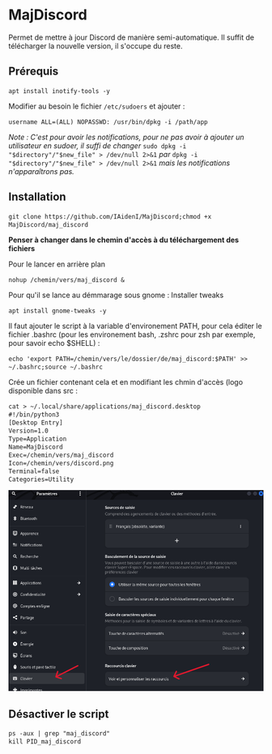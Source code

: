 # MajDiscord
Permet de mettre à jour Discord de manière semi-automatique. Il suffit de télécharger la nouvelle version, il s'occupe du reste.

## Prérequis
<pre><code>apt install inotify-tools -y</code></pre>

Modifier au besoin le fichier `/etc/sudoers` et ajouter :
<pre><code>username ALL=(ALL) NOPASSWD: /usr/bin/dpkg -i /path/app</code></pre>

*Note : C'est pour avoir les notifications, pour ne pas avoir à ajouter un utilisateur en sudoer, il suffi de changer* `sudo dpkg -i "$directory"/"$new_file" > /dev/null 2>&1` *par* `dpkg -i "$directory"/"$new_file" > /dev/null 2>&1` *mais les notifications n'apparaîtrons pas.*

## Installation
<pre><code>git clone https://github.com/IAidenI/MajDiscord;chmod +x MajDiscord/maj_discord</code></pre>

**Penser à changer dans le chemin d'accès à du téléchargement des fichiers**

Pour le lancer en arrière plan
<pre><code>nohup /chemin/vers/maj_discord &</code></pre>

Pour qu'il se lance au démmarage sous gnome :
Installer tweaks <pre><code>apt install gnome-tweaks -y</code></pre>
Il faut ajouter le script à la variable d'environement PATH, pour cela éditer le fichier .bashrc (pour les environement bash, .zshrc pour zsh par exemple, pour savoir echo $SHELL) :
<pre><code>echo 'export PATH=/chemin/vers/le/dossier/de/maj_discord:$PATH' >> ~/.bashrc;source ~/.bashrc</code></pre>

Crée un fichier contenant cela et en modifiant les chmin d'accès (logo disponible dans src :
<pre><code>cat > ~/.local/share/applications/maj_discord.desktop
#!/bin/python3
[Desktop Entry]
Version=1.0
Type=Application
Name=MajDiscord
Exec=/chemin/vers/maj_discord
Icon=/chemin/vers/discord.png
Terminal=false
Categories=Utility</code></pre>

<p align="center">
  <img src="./src/image/1.png"/>
</p>

## Désactiver le script
<pre><code>ps -aux | grep "maj_discord"
kill PID_maj_discord</code></pre>
